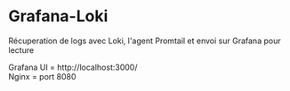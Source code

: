 # Grafana-Loki

Récuperation de logs avec Loki, l'agent Promtail et envoi sur Grafana pour lecture  

Grafana UI = http://localhost:3000/   
Nginx = port 8080


